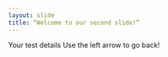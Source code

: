 ```yaml
---
layout: slide
title: “Welcome to our second slide!”
---
```

Your test details 
Use the left arrow to go back!
